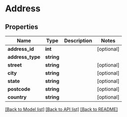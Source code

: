 # Address

## Properties
Name | Type | Description | Notes
------------ | ------------- | ------------- | -------------
**address_id** | **int** |  | [optional] 
**address_type** | **string** |  | 
**street** | **string** |  | [optional] 
**city** | **string** |  | [optional] 
**state** | **string** |  | [optional] 
**postcode** | **string** |  | [optional] 
**country** | **string** |  | [optional] 

[[Back to Model list]](../README.md#documentation-for-models) [[Back to API list]](../README.md#documentation-for-api-endpoints) [[Back to README]](../README.md)


